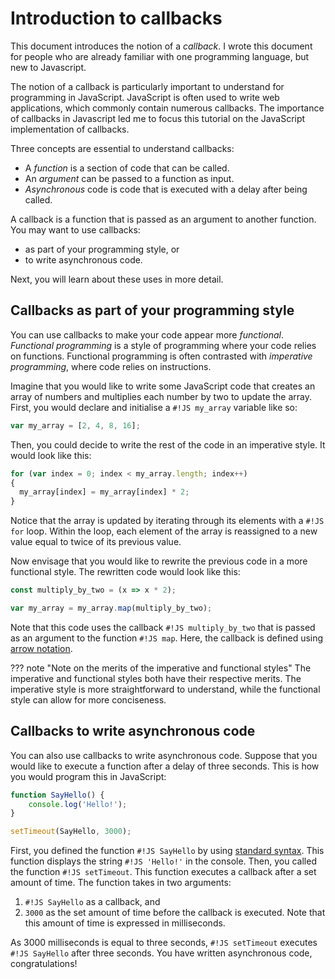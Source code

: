 # Introduction to callbacks

This document introduces the notion of a *callback*. I wrote this document for people who are already familiar with one programming language, but new to Javascript.

The notion of a callback is particularly important to understand for programming in JavaScript. JavaScript is often used to write web applications, which commonly contain numerous callbacks. The importance of callbacks in Javascript led me to focus this tutorial on the JavaScript implementation of callbacks.

Three concepts are essential to understand callbacks:

* A *function* is a section of code that can be called.
* An *argument* can be passed to a function as input.
* *Asynchronous* code is code that is executed with a delay after being called.

A callback is a function that is passed as an argument to another function. You may want to use callbacks:

* as part of your programming style, or
* to write asynchronous code.

Next, you will learn about these uses in more detail.

## Callbacks as part of your programming style

You can use callbacks to make your code appear more *functional*. *Functional programming* is a style of programming where your code relies on functions. Functional programming is often contrasted with *imperative programming*, where code relies on instructions.

Imagine that you would like to write some JavaScript code that creates an array of numbers and multiplies each number by two to update the array. First, you  would declare and initialise a `#!JS my_array` variable like so:
``` JavaScript
var my_array = [2, 4, 8, 16];
```
Then, you could decide to write the rest of the code in an imperative style. It would look like this:
``` JavaScript
for (var index = 0; index < my_array.length; index++)
{
  my_array[index] = my_array[index] * 2;
}
```
Notice that the array is updated by iterating through its elements with a `#!JS for` loop. Within the loop, each element of the array is reassigned to a new value equal to twice of its previous value.

Now envisage that you would like to rewrite the previous code in a more functional style. The rewritten code would look like this:
``` JavaScript
const multiply_by_two = (x => x * 2);

var my_array = my_array.map(multiply_by_two);
```
Note that this code uses the callback `#!JS multiply_by_two` that is passed as an argument to the function `#!JS map`. Here, the callback is defined using [arrow notation][arrow_notation].

??? note "Note on the merits of the imperative and functional styles"
    The imperative and functional styles both have their respective merits. The imperative style is more straightforward to understand, while the functional style can allow for more conciseness.

[arrow_notation]: https://www.w3schools.com/js/js_arrow_function.asp

## Callbacks to write asynchronous code

You can also use callbacks to write asynchronous code. Suppose that you would like to execute a function after a delay of three seconds. This is how you would program this in JavaScript:
```JavaScript
function SayHello() {
    console.log('Hello!');
}

setTimeout(SayHello, 3000);
```
First, you defined the function `#!JS SayHello` by using [standard syntax][function_definition]. This function displays the string `#!JS 'Hello!'` in the console. Then, you called the function `#!JS setTimeout`. This function executes a callback after a set amount of time. The function takes in two arguments:

1. `#!JS SayHello` as a callback, and
2. `3000` as the set amount of time before the callback is executed. Note that this amount of time is expressed in milliseconds.

As 3000 milliseconds is equal to three seconds, `#!JS setTimeout` executes `#!JS SayHello` after three seconds. You have written asynchronous code, congratulations!

[function_definition]: https://www.w3schools.com/js/js_functions.asp


